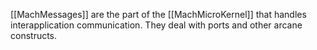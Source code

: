 

[[MachMessages]] are the part of the [[MachMicroKernel]] that handles interapplication communication. They deal with ports and other arcane constructs.